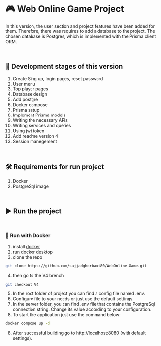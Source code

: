 # :video_game: Web Online Game Project
In this version, the user section and project features have been added for them. Therefore, there was requires to add a database to the project. The chosen database is Postgres, which is implemented with the Prisma client ORM.

<br>

## :seedling: Development stages of this version
1. Create Sing up, login pages, reset password
2. User menu
3. Top player pages
4. Database design
5. Add postgre 
6. Docker compose
7. Prisma setup
8. Implement Prisma models
9. Writing the necessary APIs
10. Writing services and queries
11. Using jwt token 
12. Add readme version 4
13. Session manegement

<br>


## :hammer_and_wrench: Requirements for run project
1. Docker
2. PostgreSql image
<br>

## :arrow_forward: Run the project

<br>

### :dolphin: Run with Docker
1. install [docker](https://www.docker.com/)
2. run docker desktop
3. clone the repo 
```bash
git clone https://github.com/sajjadghorbani80/WebOnline-Game.git
```
4. then go to the V4 brench:
```bash
git checkout V4
```
5. In the root folder of project you can find a config file named .env.
6. Configure file to your needs or just use the default settings.
7. In the server folder, you can find .env file that contains the PostgreSql connection string. Change its value according to your configuration.
8. To start the application just use the command below:
```bash
docker compose up -d
```
8. After successful building go to http://localhost:8080 (with default settings).
